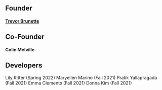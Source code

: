 ## Founder
#### [Trevor Brunette](http://www.trevorbrunette.net/)


## Co-Founder
#### Colin Melville

## Developers
Lily Ritter (Spring 2022)
Maryellen Marino (Fall 2021)
Pratik Yallapragada (Fall 2021)
Emma Clements (Fall 2021)
Donna Kim (Fall 2021)
